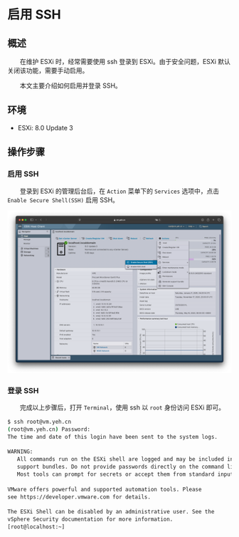 # 启用 SSH
## 概述
&emsp;&emsp;在维护 ESXi 时，经常需要使用 ssh 登录到 ESXi。由于安全问题，ESXi 默认关闭该功能，需要手动启用。

&emsp;&emsp;本文主要介绍如何启用并登录 SSH。

## 环境

- ESXi: 8.0 Update 3

## 操作步骤
### 启用 SSH
&emsp;&emsp;登录到 ESXi 的管理后台后，在 `Action` 菜单下的 `Services` 选项中，点击 `Enable Secure Shell(SSH)` 启用 SSH。

![](./assets/enable-ssh_00.png)

### 登录 SSH
&emsp;&emsp;完成以上步骤后，打开 `Terminal`，使用 ssh 以 `root` 身份访问 ESXi 即可。

```bash
$ ssh root@vm.yeh.cn
(root@vm.yeh.cn) Password: 
The time and date of this login have been sent to the system logs.

WARNING:
   All commands run on the ESXi shell are logged and may be included in
   support bundles. Do not provide passwords directly on the command line.
   Most tools can prompt for secrets or accept them from standard input.

VMware offers powerful and supported automation tools. Please
see https://developer.vmware.com for details.

The ESXi Shell can be disabled by an administrative user. See the
vSphere Security documentation for more information.
[root@localhost:~] 
```